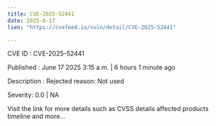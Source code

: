```yaml
---
title: CVE-2025-52441
date: 2025-6-17
lien: "https://cvefeed.io/vuln/detail/CVE-2025-52441"

---
```


CVE ID : CVE-2025-52441

Published :  June 17
2025
3:15 a.m. | 6 hours
1 minute ago

Description : Rejected reason: Not used

Severity: 0.0 | NA

Visit the link for more details
such as CVSS details
affected products
timeline
and more...
